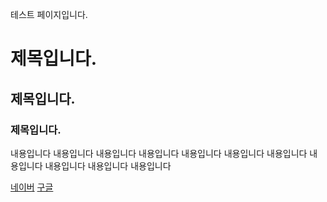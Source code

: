 테스트 페이지입니다.
# 제목입니다.
## 제목입니다.
### 제목입니다.

내용입니다 내용입니다 내용입니다 내용입니다 내용입니다 내용입니다 내용입니다 내용입니다 내용입니다 내용입니다 내용입니다 

[네이버](https://www.naver.com)
[구글](https://www.google.com)
